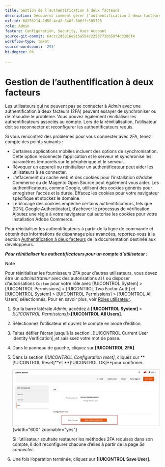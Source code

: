 ```yaml
---
title: Gestion de l’authentification à deux facteurs
description: Découvrez comment gérer l’authentification à deux facteurs et réinitialiser les authentificateurs pour les utilisateurs administrateurs.
exl-id: 68256214-2d50-4c42-846f-306ffc305f25
role: Admin
feature: Configuration, Security, User Account
source-git-commit: 64ccc2d5016e915a554c2253773bb50f4d33d6f4
workflow-type: tm+mt
source-wordcount: '295'
ht-degree: 0%

---
```


# Gestion de l’authentification à deux facteurs

Les utilisateurs qui ne peuvent pas se connecter à _Admin_ avec une authentification à deux facteurs (2FA) peuvent essayer de synchroniser ou de résoudre le problème. Vous pouvez également réinitialiser les authentificateurs associés au compte. Lors de la réinitialisation, l’utilisateur doit se reconnecter et reconfigurer les authentificateurs requis.

Si vous rencontrez des problèmes pour vous connecter avec 2FA, tenez compte des points suivants :

- Certaines applications mobiles incluent des options de synchronisation. Cette option reconnecte l’application et le serveur et synchronise les paramètres temporels sur le périphérique et le serveur.
- Révoquer un appareil ou réinitialiser un authentificateur peut aider les utilisateurs à se connecter.
- L’effacement du cache web et des cookies pour l’installation d’Adobe Commerce ou de Magento Open Source peut également vous aider. Les authentificateurs, comme Google, utilisent des cookies générés pour enregistrer l’accès et la durée. Effacez les cookies pour votre navigateur spécifique et stockez le domaine.
- Le blocage des cookies empêche certains authentificateurs, tels que [!DNL Google Authenticator], d’achever le processus de vérification. Ajoutez une règle à votre navigateur qui autorise les cookies pour votre installation Adobe Commerce.

Pour réinitialiser les authentificateurs à partir de la ligne de commande et obtenir des informations de dépannage plus avancées, reportez-vous à la section [Authentification à deux facteurs](https://developer.adobe.com/commerce/testing/functional-testing-framework/two-factor-authentication/) de la documentation destinée aux développeurs.

**_Pour réinitialiser les authentificateurs pour un compte d’utilisateur :_**

>[!NOTE]
>
>Pour réinitialiser les fournisseurs 2FA pour d’autres utilisateurs, vous devez être un _administrateur_ avec des autorisations `All` ou disposer d’autorisations `Custom` pour votre rôle avec [!UICONTROL System] > [!UICONTROL Permissions] > [!UICONTROL Two Factor Auth] et [!UICONTROL System] > [!UICONTROL Permissions] > [!UICONTROL All Users] sélectionnés. Pour en savoir plus, voir [Rôles utilisateur](permissions-user-roles.md).

1. Sur la barre latérale _Admin_, accédez à **[!UICONTROL System]** > _[!UICONTROL Permissions]_>**[!UICONTROL All Users]**.

1. Sélectionnez l’utilisateur et ouvrez le compte en mode d’édition.

1. Faites défiler l’écran jusqu’à la section _[!UICONTROL Current User Identity Verification]_et saisissez votre mot de passe.

1. Dans le panneau de gauche, cliquez sur **[!UICONTROL 2FA]**.

1. Dans la section _[!UICONTROL Configuration reset]_, cliquez sur **[!UICONTROL Reset]**et **[!UICONTROL OK]**pour confirmer.

   ![Compte utilisateur - activer 2FA](./assets/admin-2fa-config-reset-providers.png){width="600" zoomable="yes"}

   Si l’utilisateur souhaite restaurer les méthodes 2FA requises dans son compte, il doit reconfigurer chacune d’elles à partir de la page _Se connecter_.

1. Une fois l’opération terminée, cliquez sur **[!UICONTROL Save User]**.
